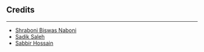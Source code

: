 ## **Credits**
____
- [Shraboni Biswas Naboni](https://github.com/Noboni2086)
- [Sadik Saleh](https://github.com/Sadik1921)
- [Sabbir Hossain](https://github.com/sabbir45605)
